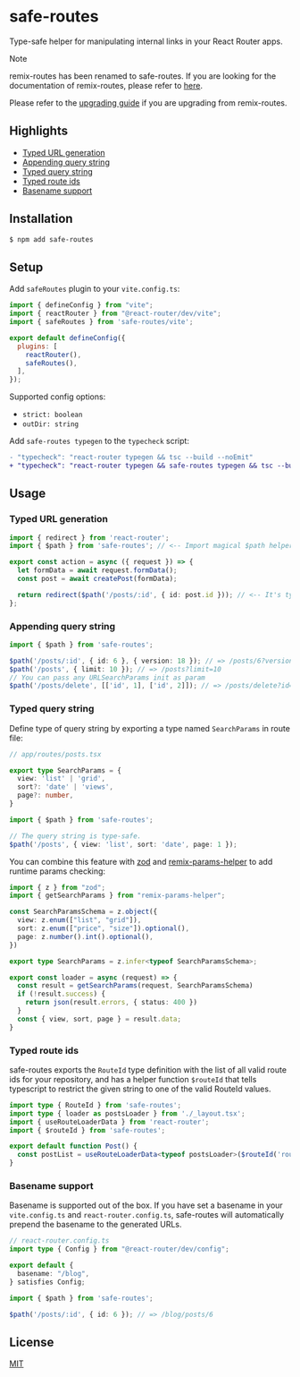 # safe-routes

Type-safe helper for manipulating internal links in your React Router apps.

> [!note]
> remix-routes has been renamed to safe-routes. If you are looking for the documentation of remix-routes, please refer to [here](https://github.com/yesmeck/remix-routes/tree/remix-routes).
>
> Please refer to the [upgrading guide](https://github.com/yesmeck/safe-routes/releases/tag/v1.0.0) if you are upgrading from remix-routes.

## Highlights

- [Typed URL generation](#typed-url-generation)
- [Appending query string](#appending-query-string)
- [Typed query string](#typed-query-string)
- [Typed route ids](#typed-route-ids)
- [Basename support](#basename-support)

## Installation

```bash
$ npm add safe-routes
```

## Setup

Add `safeRoutes` plugin to your `vite.config.ts`:

```javascript
import { defineConfig } from "vite";
import { reactRouter } from "@react-router/dev/vite";
import { safeRoutes } from 'safe-routes/vite';

export default defineConfig({
  plugins: [
    reactRouter(),
    safeRoutes(),
  ],
});
```

Supported config options:

- `strict: boolean`
- `outDir: string`

Add `safe-routes typegen` to the `typecheck` script:

```patch
- "typecheck": "react-router typegen && tsc --build --noEmit"
+ "typecheck": "react-router typegen && safe-routes typegen && tsc --build --noEmit"
```

## Usage

### Typed URL generation

```typescript
import { redirect } from 'react-router';
import { $path } from 'safe-routes'; // <-- Import magical $path helper from safe-routes.

export const action = async ({ request }) => {
  let formData = await request.formData();
  const post = await createPost(formData);

  return redirect($path('/posts/:id', { id: post.id })); // <-- It's type safe.
};
```

### Appending query string

```typescript
import { $path } from 'safe-routes';

$path('/posts/:id', { id: 6 }, { version: 18 }); // => /posts/6?version=18
$path('/posts', { limit: 10 }); // => /posts?limit=10
// You can pass any URLSearchParams init as param
$path('/posts/delete', [['id', 1], ['id', 2]]); // => /posts/delete?id=1&id=2
```

### Typed query string

Define type of query string by exporting a type named `SearchParams` in route file:

```typescript
// app/routes/posts.tsx

export type SearchParams = {
  view: 'list' | 'grid',
  sort?: 'date' | 'views',
  page?: number,
}
```

```typescript
import { $path } from 'safe-routes';

// The query string is type-safe.
$path('/posts', { view: 'list', sort: 'date', page: 1 });
```

You can combine this feature with [zod](https://github.com/colinhacks/zod) and [remix-params-helper](https://github.com/kiliman/remix-params-helper) to add runtime params checking:

```typescript
import { z } from "zod";
import { getSearchParams } from "remix-params-helper";

const SearchParamsSchema = z.object({
  view: z.enum(["list", "grid"]),
  sort: z.enum(["price", "size"]).optional(),
  page: z.number().int().optional(),
})

export type SearchParams = z.infer<typeof SearchParamsSchema>;

export const loader = async (request) => {
  const result = getSearchParams(request, SearchParamsSchema)
  if (!result.success) {
    return json(result.errors, { status: 400 })
  }
  const { view, sort, page } = result.data;
}
```

### Typed route ids

safe-routes exports the `RouteId` type definition with the list of all valid route ids for your repository, and has a helper function `$routeId` that tells typescript to restrict the given string to one of the valid RouteId values.

```typescript
import type { RouteId } from 'safe-routes';
import type { loader as postsLoader } from './_layout.tsx';
import { useRouteLoaderData } from 'react-router';
import { $routeId } from 'safe-routes';

export default function Post() {
  const postList = useRouteLoaderData<typeof postsLoader>($routeId('routes/posts/_layout'));
}
```

### Basename support

Basename is supported out of the box. If you have set a basename in your `vite.config.ts` and `react-router.config.ts`, safe-routes will automatically prepend the basename to the generated URLs.

```typescript
// react-router.config.ts
import type { Config } from "@react-router/dev/config";

export default {
  basename: "/blog",
} satisfies Config;
```

```typescript
import { $path } from 'safe-routes';

$path('/posts/:id', { id: 6 }); // => /blog/posts/6
```

## License

[MIT](LICENSE)
